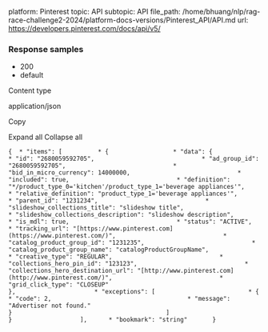 platform: Pinterest
topic: API
subtopic: API
file_path: /home/bhuang/nlp/rag-race-challenge2-2024/platform-docs-versions/Pinterest_API/API.md
url: https://developers.pinterest.com/docs/api/v5/


### Response samples

* 200
* default

Content type

application/json

Copy

Expand all Collapse all

`{  * "items": [          * {                  * "data": {                          * "id": "2680059592705",                              * "ad_group_id": "2680059592705",                              * "bid_in_micro_currency": 14000000,                              * "included": true,                              * "definition": "*/product_type_0='kitchen'/product_type_1='beverage appliances'",                              * "relative_definition": "product_type_1='beverage appliances'",                              * "parent_id": "1231234",                              * "slideshow_collections_title": "slideshow title",                              * "slideshow_collections_description": "slideshow description",                              * "is_mdl": true,                              * "status": "ACTIVE",                              * "tracking_url": "[https://www.pinterest.com](https://www.pinterest.com/)",                              * "catalog_product_group_id": "1231235",                              * "catalog_product_group_name": "catalogProductGroupName",                              * "creative_type": "REGULAR",                              * "collections_hero_pin_id": "123123",                              * "collections_hero_destination_url": "[http://www.pinterest.com](http://www.pinterest.com/)",                              * "grid_click_type": "CLOSEUP"                                           },                      * "exceptions": [                          * {                                  * "code": 2,                                      * "message": "Advertiser not found."                                                       }                                           ]                               }                   ],      * "bookmark": "string"       }`